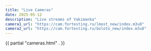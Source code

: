 ```yaml
---
title: "Live Cameras"
date: 2025-05-12
description: "Live streams of Yakimanka"
camera1_url: "https://cam.fortesting.ru/lmost_new/index.m3u8"
camera2_url: "https://cam.fortesting.ru/boloto_new/index.m3u8"
---
```

{{ partial "cameras.html" . }}
